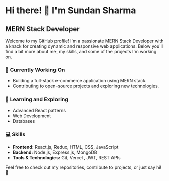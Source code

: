 # Hi there! 👋 I'm Sundan Sharma

## MERN Stack Developer

Welcome to my GitHub profile! I'm a passionate MERN Stack Developer with a knack for creating dynamic and responsive web applications. Below you'll find a bit more about me, my skills, and some of the projects I'm working on.

### 🔭 **Currently Working On**
- Building a full-stack e-commerce application using MERN stack.
- Contributing to open-source projects and exploring new technologies.

### 🌱 **Learning and Exploring**
- Advanced React patterns
- Web Development
- Databases

### 💻 **Skills**
- **Frontend:** React.js, Redux, HTML, CSS, JavaScript
- **Backend:** Node.js, Express.js, MongoDB
- **Tools & Technologies:** Git, Vercel , JWT, REST APIs

Feel free to check out my repositories, contribute to projects, or just say hi! 🚀

